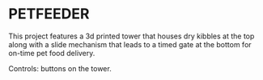 # PETFEEDER

This project features a 3d printed tower that houses dry kibbles at the top along with a slide mechanism that leads to a timed gate at the bottom for on-time pet food delivery. 


Controls: buttons on the tower.
